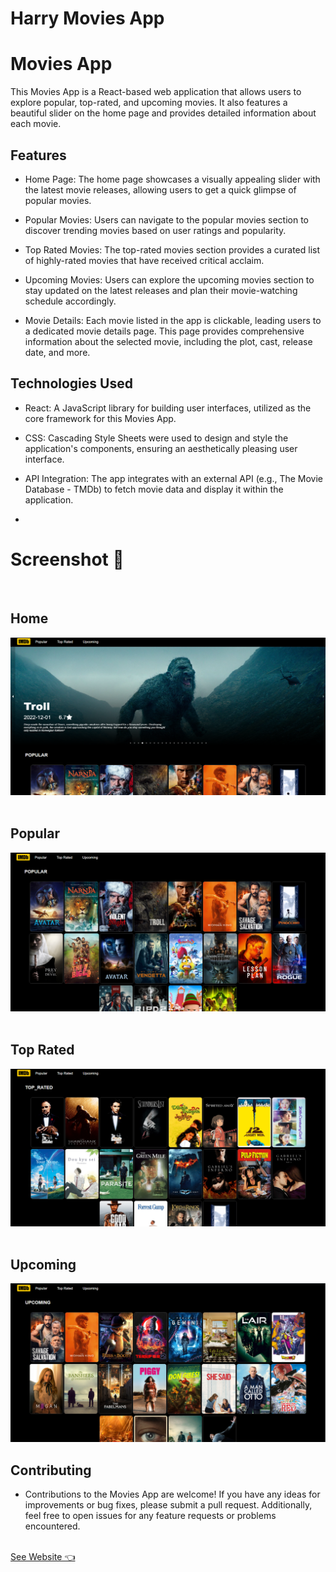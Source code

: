 # Harry Movies App
# Movies App

This Movies App is a React-based web application that allows users to explore popular, top-rated, and upcoming movies. It also features a beautiful slider on the home page and provides detailed information about each movie.

## Features

- Home Page: The home page showcases a visually appealing slider with the latest movie releases, allowing users to get a quick glimpse of popular movies.

- Popular Movies: Users can navigate to the popular movies section to discover trending movies based on user ratings and popularity.

- Top Rated Movies: The top-rated movies section provides a curated list of highly-rated movies that have received critical acclaim.

- Upcoming Movies: Users can explore the upcoming movies section to stay updated on the latest releases and plan their movie-watching schedule accordingly.

- Movie Details: Each movie listed in the app is clickable, leading users to a dedicated movie details page. This page provides comprehensive information about the selected movie, including the plot, cast, release date, and more.

## Technologies Used

- React: A JavaScript library for building user interfaces, utilized as the core framework for this Movies App.

- CSS: Cascading Style Sheets were used to design and style the application's components, ensuring an aesthetically pleasing user interface.

- API Integration: The app integrates with an external API (e.g., The Movie Database - TMDb) to fetch movie data and display it within the application.
- 

# Screenshot 📸
<br>
<h2>Home</h2>
<a href="https://harrymoviesapp.netlify.app/"> <img src="pic.png" /></a>
<br>
<br>
<h2>Popular</h2>
<a href="https://harrymoviesapp.netlify.app"> <img src="pic1.png" /></a>
<br>
<br>
<h2>Top Rated</h2>
<a href="https://harrymoviesapp.netlify.app"> <img src="pic2.png" /></a>
<br>
<br>
<h2>Upcoming </h2>
<a href="https://harrymoviesapp.netlify.app">  <img src="pic3.png" /></a>


## Contributing
- Contributions to the Movies App are welcome! If you have any ideas for improvements or bug fixes, please submit a pull request. Additionally, feel free to open issues for any feature requests or problems encountered.


<br>
<a href="https://harrymoviesapp.netlify.app/">See Website 👈</a>
<br>
<br>
